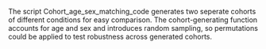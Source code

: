 The script Cohort_age_sex_matching_code generates two seperate cohorts of different conditions for easy comparison. 
The cohort-generating function accounts for age and sex and introduces random sampling, so permutations could be applied to test robustness across generated cohorts.  
